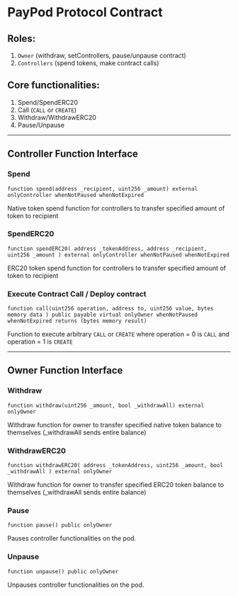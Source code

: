 # PayPod Protocol Contract

## Roles:

1. `Owner` (withdraw, setControllers, pause/unpause contract)
2. `Controllers` (spend tokens, make contract calls)

## Core functionalities:

1. Spend/SpendERC20
2. Call (`CALL` or `CREATE`)
3. Withdraw/WithdrawERC20
4. Pause/Unpause

---

## Controller Function Interface

### Spend

`function spend(address _recipient, uint256 _amount) external onlyController whenNotPaused whenNotExpired`

Native token spend function for controllers to transfer specified amount of token to recipient

### SpendERC20

`function spendERC20( address _tokenAddress, address _recipient, uint256 _amount ) external onlyController whenNotPaused whenNotExpired`

ERC20 token spend function for controllers to transfer specified amount of token to recipient

### Execute Contract Call / Deploy contract

`function call(uint256 operation, address to, uint256 value, bytes memory data ) public payable virtual onlyOwner whenNotPaused whenNotExpired returns (bytes memory result)`

Function to execute arbitrary `CALL` or `CREATE` where operation = 0 is `CALL` and operation = 1 is `CREATE`

---

## Owner Function Interface

### Withdraw

`function withdraw(uint256 _amount, bool _withdrawAll) external onlyOwner`

Withdraw function for owner to transfer specified native token balance to themselves (\_withdrawAll sends entire balance)

### WithdrawERC20

`function withdrawERC20( address _tokenAddress, uint256 _amount, bool _withdrawAll ) external onlyOwner`

Withdraw function for owner to transfer specified ERC20 token balance to themselves (\_withdrawAll sends entire balance)

### Pause

`function pause() public onlyOwner`

Pauses controller functionalities on the pod.

### Unpause

`function unpause() public onlyOwner`

Unpauses controller functionalities on the pod.

